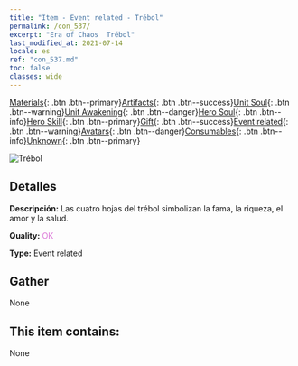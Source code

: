 ```yaml
---
title: "Item - Event related - Trébol"
permalink: /con_537/
excerpt: "Era of Chaos  Trébol"
last_modified_at: 2021-07-14
locale: es
ref: "con_537.md"
toc: false
classes: wide
---
```

 [Materials](/ItemsES/){: .btn .btn--primary}[Artifacts](/ItemsES/Artifacts/){: .btn .btn--success}[Unit Soul](/ItemsES/UnitSoul/){: .btn .btn--warning}[Unit Awakening](/ItemsES/UnitAwakening/){: .btn .btn--danger}[Hero Soul](/ItemsES/HeroSoul/){: .btn .btn--info}[Hero Skill](/ItemsES/HeroSkill/){: .btn .btn--primary}[Gift](/ItemsES/Gift/){: .btn .btn--success}[Event related](/ItemsES/Events/){: .btn .btn--warning}[Avatars](/ItemsES/Avatars/){: .btn .btn--danger}[Consumables](/ItemsES/Consumables/){: .btn .btn--info}[Unknown](/ItemsES/Unknown/){: .btn .btn--primary}

 ![Trébol](/images/t/i_10023.png)

## Detalles
 **Descripción:** Las cuatro hojas del trébol simbolizan la fama, la riqueza, el amor y la salud.

 **Quality:** <span style="color: #DA70D6">OK</span>

 **Type:** Event related

## Gather

  None

## This item contains:

  None


